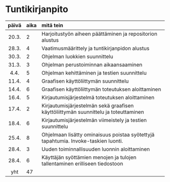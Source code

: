 # Tuntikirjanpito

| päivä | aika | mitä tein  |
| :----:|:-----| :-----|
| 20.3. | 2    | Harjoitustyön aiheen päättäminen ja repositorion alustus |
| 28.3. | 4    | Vaatimusmäärittely ja tuntikirjanpidon alustus|
| 30.3. | 2    | Ohjelman luokkien suunnittelu |
| 31.3. | 3    | Ohjelman perustoiminnan aikaansaaminen|
| 4.4.  | 5    | Ohjelman kehittäminen ja testien suunnittelu|
| 11.4. | 4    | Graafisen käyttöliittymän suunnittelu
| 14.4. | 6    | Graafisen käyttöliittymän toteutuksen aloittaminen|
| 16.4. | 5    | Kirjautumisjärjestelmä toteutuksen aloittaminen|
| 17.4. | 2    | Kirjautumisjärjestelmän sekä graafisen käyttöliittymän suunnittelu ja toteuttaminen|
| 18.4. | 6    | Kirjautumisjärjestelmän viimeistely ja testien suunnittelu|
| 25.4. | 8    | Ohjelmaan lisätty ominaisuus poistaa syötettyjä tapahtumia. Invoke-taskien luonti.
| 28.4. | 3    | Uuden toiminnallisuuden luonnin aloittaminen
| 28.4. | 6    | Käyttäjän syöttämien menojen ja tulojen tallentaminen erilliseen tiedostoon
| yht   | 47   |
